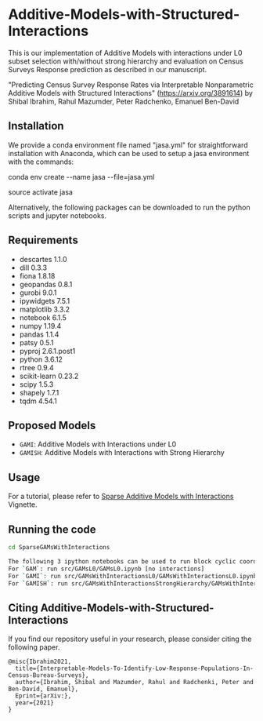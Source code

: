 # Additive-Models-with-Structured-Interactions

This is our implementation of Additive Models with interactions under L0 subset selection with/without strong hierarchy and evaluation on Census Surveys Response prediction as described in our manuscript.

"Predicting Census Survey Response Rates via Interpretable Nonparametric Additive Models with Structured Interactions" (https://arxiv.org/3891614) by Shibal Ibrahim, Rahul Mazumder, Peter Radchenko, Emanuel Ben-David

## Installation
We provide a conda environment file named "jasa.yml" for straightforward installation with Anaconda, which can be used to setup a jasa environment with the commands:

conda env create --name jasa --file=jasa.yml

source activate jasa

Alternatively, the following packages can be downloaded to run the python scripts and jupyter notebooks.

## Requirements
* descartes                 1.1.0
* dill                      0.3.3 
* fiona                     1.8.18
* geopandas                 0.8.1
* gurobi                    9.0.1 
* ipywidgets                7.5.1
* matplotlib                3.3.2 
* notebook                  6.1.5
* numpy                     1.19.4 
* pandas                    1.1.4
* patsy                     0.5.1
* pyproj                    2.6.1.post1
* python                    3.6.12 
* rtree                     0.9.4
* scikit-learn              0.23.2
* scipy                     1.5.3
* shapely                   1.7.1
* tqdm                      4.54.1
 
## Proposed Models
* `GAMI`: Additive Models with Interactions under L0
* `GAMISH`: Additive Models with Interactions with Strong Hierarchy

## Usage
For a tutorial, please refer to [Sparse Additive Models with Interactions](https://brjhsu.github.io/desktop-tutorial/#introduction-to-generalized-additive-models) Vignette.

## Running the code

```bash
cd SparseGAMsWithInteractions

The following 3 ipython notebooks can be used to run block cyclic coordinate descent algorithm for the three models
For `GAM`: run src/GAMsL0/GAMsL0.ipynb [no interactions]
For `GAMI`: run src/GAMsWithInteractionsL0/GAMsWithInteractionsL0.ipynb
For `GAMISH`: run src/GAMsWithInteractionsStrongHierarchy/GAMsWithInteractionsStrongHierarchy.ipynb
```

## Citing Additive-Models-with-Structured-Interactions
If you find our repository useful in your research, please consider citing the following paper.

```
@misc{Ibrahim2021,
  title={Interpretable-Models-To-Identify-Low-Response-Populations-In-Census-Bureau-Surveys},
  author={Ibrahim, Shibal and Mazumder, Rahul and Radchenki, Peter and Ben-David, Emanuel},
  Eprint={arXiv:},
  year={2021}
}
```

